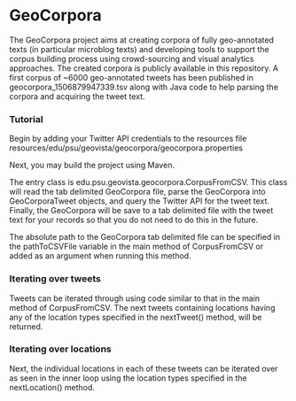# GeoCorpora
The GeoCorpora project aims at creating corpora of fully geo-annotated texts (in particular microblog texts) and developing tools to support the corpus building process using crowd-sourcing and visual analytics approaches. The created corpora is publicly available in this repository. A first corpus of ~6000 geo-annotated tweets has been published in geocorpora_1506879947339.tsv along with Java code to help parsing the corpora and acquiring the tweet text.

### Tutorial
Begin by adding your Twitter API credentials to the resources file resources/edu/psu/geovista/geocorpora/geocorpora.properties

Next, you may build the project using Maven.

The entry class is edu.psu.geovista.geocorpora.CorpusFromCSV. This class will read the tab delimited GeoCorpora file, parse the GeoCorpora into GeoCorporaTweet objects, and query the Twitter API for the tweet text. Finally, the GeoCorpora will be save to a tab delimited file with the tweet text for your records so that you do not need to do this in the future.

The absolute path to the GeoCorpora tab delimited file can be specified in the pathToCSVFile variable in the main method of CorpusFromCSV or added as an argument when running this method.

### Iterating over tweets
Tweets can be iterated through using code similar to that in the main method of CorpusFromCSV. The next tweets containing locations having any of the location types specified in the nextTweet() method, will be returned.

### Iterating over locations
Next, the individual locations in each of these tweets can be iterated over as seen in the inner loop using the location types specified in the nextLocation() method.
